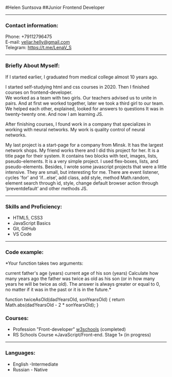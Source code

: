 #Helen Suntsova
##Junior Frontend Developer

---

### Contact information:

Phone: +79112796475<br>
E-mail: veliar.helly@gmail.com<br>
Telegram: https://t.me/LenaV_S<br>

---

### Briefly About Myself:
If I started earlier, I graduated from medical college almost 10 years ago. <br>

I started self-studying  html and css courses in 2020. Then I finished courses on frontend-developer. <br>
We worked as a team with two girls.  Our teachers advised us to unite in pairs.  And at first we worked together, later we took a third girl to our team.  We helped each other, explained, looked for answers to questions
It was in twenty-twenty one. And now I am learning JS.<br>

After finishing courses, I found work in a company that specializes in working with neural networks. 
My work is quality control of neural networks. <br>

My last project is a start-page for a company from Minsk. It has the largest network shops. My friend works there and I did this project for her. It is a title page for their system. It contains two blocks with text, images, lists, pseudo-elements. It is a very simple project. I used flex-boxes, lists, and pseudo-elements. Besides, I wrote some javascript projects that were a little intensive. They are small, but interesting for me. There are event listener, cycles 'for' and ‘if…else’, add class, add style, method Math.random, element search through id, style, change default browser action through ‘preventdefault’ and other methods JS. <br>

---

### Skills and Proficiency:

- HTML5, CSS3
- JavaScript Basics
- Git, GitHub
- VS Code

--- 

### Code example:

*Your function takes two arguments:

current father's age (years)
current age of his son (years)
Сalculate how many years ago the father was twice as old as his son (or in how many years he will be twice as old). The answer is always greater or equal to 0, no matter if it was in the past or it is in the future.*

function twiceAsOld(dadYearsOld, sonYearsOld) {
  return Math.abs(dadYearsOld - 2 * sonYearsOld);
}

### Courses:

- Profession "Front-developer" [w3schools](https://htmlacademy.ru/) (completed)<br>
- RS Schools Course «JavaScript/Front-end. Stage 1» (in progress)

---

### Languages:
- English \-Intermediate
- Russian \- Native